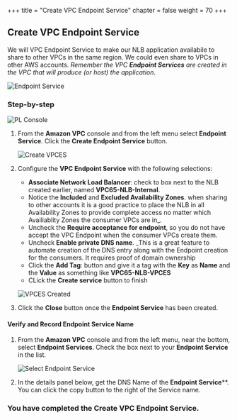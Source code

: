 +++
title = "Create VPC Endpoint Service"
chapter = false
weight = 70
+++

## Create VPC Endpoint Service

We will VPC Endpoint Service to make our NLB application availabile to share to other VPCs in the same region. We could even share to VPCs in other AWS accounts. _Remember the VPC **Endpoint Services** are created in the VPC that will produce (or host) the application_.

![Endpoint Service](/images/pl-vpces-diagram.png)

### Step-by-step
![PL Console](/images/pl-list.png)

1. From the **Amazon VPC** console and from the left menu select **Endpoint Service**. Click the **Create Endpoint Service** button.

    ![Create VPCES](/images/pl-create-vpcse.png)

1. Configure the **VPC Endpoint Service** with the following selections:
    - **Associate Network Load Balancer**: check to box next to the NLB created earlier, named  **VPC65-NLB-Internal**.
    - Notice the **Included** and **Excluded Availability Zones**. when sharing to other accounts it is a good practice to place the NLB in all Availability Zones to provide complete access no matter which Availiablity Zones the consumer VPCs are in_.
    - Uncheck the **Require acceptance for endpoint**, so you do not have accept the VPC Endpoint when the consumer VPCs create them. 
    - Uncheck **Enable private DNS name**. _This is a great feature to automate creation of the DNS entry along with the Endpoint creation for the consumers. It requires proof of domain ownership 
    - Click the **Add Tag**: button and give it a tag with the **Key** as **Name** and the **Value** as something like **VPC65-NLB-VPCES**
    - CLick the **Create service** button to finish


    ![VPCES Created](/images/pl-created-vpcse.png)

1. Click the **Close** button once the **Endpoint Service** has been created.

#### Verify and Record Endpoint Service Name

1. From the **Amazon VPC** console and from the left menu, near the bottom, select **Endpoint Services**. Check the box next to your **Endpoint Service** in the list.

   ![Select Endpoint Service](/images/pl-vpces-details.png)

1. In the details panel below, get the DNS Name of the **Endpoint Service****. You can click the copy button to the right of the Service name.



### You have completed the Create VPC Endpoint Service.
